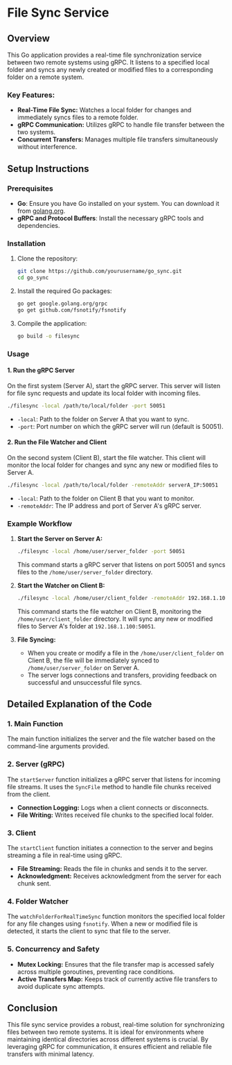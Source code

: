 # File Sync Service

## Overview

This Go application provides a real-time file synchronization service between two remote systems using gRPC. It listens to a specified local folder and syncs any newly created or modified files to a corresponding folder on a remote system.

### Key Features:
- **Real-Time File Sync:** Watches a local folder for changes and immediately syncs files to a remote folder.
- **gRPC Communication:** Utilizes gRPC to handle file transfer between the two systems.
- **Concurrent Transfers:** Manages multiple file transfers simultaneously without interference.

## Setup Instructions

### Prerequisites
- **Go**: Ensure you have Go installed on your system. You can download it from [golang.org](https://golang.org/dl/).
- **gRPC and Protocol Buffers**: Install the necessary gRPC tools and dependencies.

### Installation
1. Clone the repository:
   ```sh
   git clone https://github.com/yourusername/go_sync.git
   cd go_sync
   ```

2. Install the required Go packages:
   ```sh
   go get google.golang.org/grpc
   go get github.com/fsnotify/fsnotify
   ```

3. Compile the application:
   ```sh
   go build -o filesync
   ```

### Usage

#### 1. Run the gRPC Server
On the first system (Server A), start the gRPC server. This server will listen for file sync requests and update its local folder with incoming files.

```sh
./filesync -local /path/to/local/folder -port 50051
```

- `-local`: Path to the folder on Server A that you want to sync.
- `-port`: Port number on which the gRPC server will run (default is 50051).

#### 2. Run the File Watcher and Client
On the second system (Client B), start the file watcher. This client will monitor the local folder for changes and sync any new or modified files to Server A.

```sh
./filesync -local /path/to/local/folder -remoteAddr serverA_IP:50051
```

- `-local`: Path to the folder on Client B that you want to monitor.
- `-remoteAddr`: The IP address and port of Server A's gRPC server.

### Example Workflow

1. **Start the Server on Server A:**
   ```sh
   ./filesync -local /home/user/server_folder -port 50051
   ```
   This command starts a gRPC server that listens on port 50051 and syncs files to the `/home/user/server_folder` directory.

2. **Start the Watcher on Client B:**
   ```sh
   ./filesync -local /home/user/client_folder -remoteAddr 192.168.1.100:50051
   ```
   This command starts the file watcher on Client B, monitoring the `/home/user/client_folder` directory. It will sync any new or modified files to Server A's folder at `192.168.1.100:50051`.

3. **File Syncing:**
   - When you create or modify a file in the `/home/user/client_folder` on Client B, the file will be immediately synced to `/home/user/server_folder` on Server A.
   - The server logs connections and transfers, providing feedback on successful and unsuccessful file syncs.

## Detailed Explanation of the Code

### 1. **Main Function**
The main function initializes the server and the file watcher based on the command-line arguments provided.

### 2. **Server (gRPC)**
The `startServer` function initializes a gRPC server that listens for incoming file streams. It uses the `SyncFile` method to handle file chunks received from the client.

- **Connection Logging:** Logs when a client connects or disconnects.
- **File Writing:** Writes received file chunks to the specified local folder.

### 3. **Client**
The `startClient` function initiates a connection to the server and begins streaming a file in real-time using gRPC.

- **File Streaming:** Reads the file in chunks and sends it to the server.
- **Acknowledgment:** Receives acknowledgment from the server for each chunk sent.

### 4. **Folder Watcher**
The `watchFolderForRealTimeSync` function monitors the specified local folder for any file changes using `fsnotify`. When a new or modified file is detected, it starts the client to sync that file to the server.

### 5. **Concurrency and Safety**
- **Mutex Locking:** Ensures that the file transfer map is accessed safely across multiple goroutines, preventing race conditions.
- **Active Transfers Map:** Keeps track of currently active file transfers to avoid duplicate sync attempts.

## Conclusion

This file sync service provides a robust, real-time solution for synchronizing files between two remote systems. It is ideal for environments where maintaining identical directories across different systems is crucial. By leveraging gRPC for communication, it ensures efficient and reliable file transfers with minimal latency.